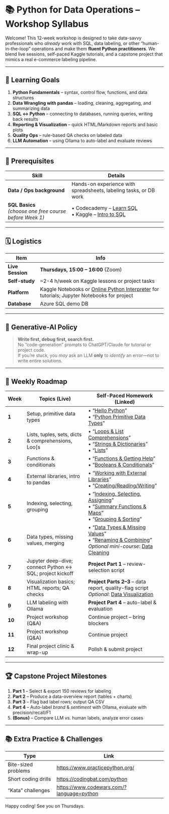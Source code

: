 # 📚 Python for Data Operations – Workshop Syllabus

Welcome! This 12-week workshop is designed to take data-savvy professionals who *already* work with SQL, data labeling, or other “human-in-the-loop” operations and make them **fluent Python practitioners**. We blend live sessions, self-paced Kaggle tutorials, and a capstone project that mimics a real e-commerce labeling pipeline.

---

## 🎯 Learning Goals

1. **Python Fundamentals** – syntax, control flow, functions, and data structures  
2. **Data Wrangling with pandas** – loading, cleaning, aggregating, and summarizing data  
3. **SQL ↔ Python** – connecting to databases, running queries, writing back results  
4. **Reporting & Visualization** – quick HTML/Markdown reports and basic plots  
5. **Quality Ops** – rule-based QA checks on labeled data  
6. **LLM Automation** – using Ollama to auto-label and evaluate reviews  

---

## 📝 Prerequisites

| Skill | Details |
|-------|---------|
| **Data / Ops background** | Hands-on experience with spreadsheets, labeling tasks, or DB work |
| **SQL Basics** <br> *(choose one free course before Week 1)* | • Codecademy – [Learn SQL](https://www.codecademy.com/learn/learn-sql) <br>• Kaggle – [Intro to SQL](https://www.kaggle.com/learn/intro-to-sql) |

---

## 🗓 Logistics

| Item | Info |
|------|------|
| **Live Session** | **Thursdays, 15:00 – 16:00** (Zoom) |
| **Self-study** | ~2-4 h/week on Kaggle lessons or project tasks |
| **Platform** | Kaggle Notebooks or [Online Python Interpreter](https://www.online-python.com/) for tutorials; Jupyter Notebooks for project |
| **Database** | Azure SQL demo DB |

---

## 🤖 Generative-AI Policy

> **Write first, debug first, search first.**  
> No “code-generation” prompts to ChatGPT/Claude for tutorial or project code.  
> If you’re stuck, you *may* ask an LLM **only** to *identify* an error—not to write entire solutions.

---

## 📆 Weekly Roadmap

| Week | Topics (Live) | Self-Paced Homework (Linked) |
|------|---------------|------------------------------|
| **1** | Setup, primitive data types | •  “[Hello Python](https://www.kaggle.com/code/colinmorris/hello-python)” <br> •  “[Python Primitive Data Types](https://pieriantraining.com/python-primitive-data-types-a-comprehensive-tutorial/)” |
| **2** | Lists, tuples, sets, dicts & comprehensions, Loo[s | • “[Loops & List Comprehensions](https://www.kaggle.com/code/colinmorris/loops-and-list-comprehensions)” <br>• “[Strings & Dictionaries](https://www.kaggle.com/code/colinmorris/strings-and-dictionaries)”  <br>• “[Lists](https://www.kaggle.com/code/colinmorris/lists)”  |
| **3** | Functions & conditionals | • “[Functions & Getting Help](https://www.kaggle.com/code/colinmorris/functions-and-getting-help)” <br>• “[Booleans & Conditionals](https://www.kaggle.com/code/colinmorris/booleans-and-conditionals)” |
| **4** | External libraries, intro to pandas | • “[Working with External Libraries](https://www.kaggle.com/code/colinmorris/working-with-external-libraries)” <br>• “[Creating/Reading/Writing](https://www.kaggle.com/code/residentmario/creating-reading-and-writing)” |
| **5** | Indexing, selecting, grouping | • “[Indexing, Selecting, Assigning](https://www.kaggle.com/code/residentmario/indexing-selecting-assigning)” <br>• “[Summary Functions & Maps](https://www.kaggle.com/code/residentmario/summary-functions-and-maps)” <br>• “[Grouping & Sorting](https://www.kaggle.com/code/residentmario/grouping-and-sorting)” |
| **6** | Data types, missing values, merging | • “[Data Types & Missing Values](https://www.kaggle.com/code/residentmario/data-types-and-missing-values)” <br>• “[Renaming & Combining](https://www.kaggle.com/code/residentmario/renaming-and-combining)” <br>*Optional mini-course*: [Data Cleaning](https://www.kaggle.com/learn/data-cleaning) |
| **7** | Jupyter deep-dive; connect Python ↔ SQL; project kickoff | **Project Part 1** – review-selection script |
| **8** | Visualization basics; HTML reports; QA checks | **Project Parts 2–3** – data report, quality-flag script <br>*Optional*: [Data Visualization](https://www.kaggle.com/learn/data-visualization) |
| **9** | LLM labeling with Ollama | **Project Part 4** – auto-label & evaluation |
| **10** | Project workshop (Q&A) | Continue project – bring blockers |
| **11** | Project workshop (Q&A) | Continue project |
| **12** | Final project clinic & wrap-up | Polish & submit project |

---

## 🏆 Capstone Project Milestones

1. **Part 1** – Select & export 150 reviews for labeling  
2. **Part 2** – Produce a data-overview report (tables + charts)  
3. **Part 3** – Flag bad label rows; output QA CSV  
4. **Part 4** – Auto-label *brand* & *sentiment* with Ollama, evaluate with precision/recall/F1  
5. **(Bonus)** – Compare LLM vs. human labels, analyze error cases  

---

## 📚 Extra Practice & Challenges

| Type | Link |
|------|------|
| Bite-sized problems | <https://www.practicepython.org/> |
| Short coding drills | <https://codingbat.com/python> |
| “Kata” challenges | <https://www.codewars.com/?language=python> |

Happy coding! See you on Thursdays.
